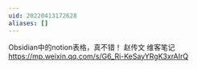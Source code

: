 ```yaml
---
uid: 20220413172628
aliases: []
---
```

Obsidian中的notion表格，真不错！
赵传文 维客笔记 
https://mp.weixin.qq.com/s/G6_Ri-KeSayYRgK3xrAIrQ